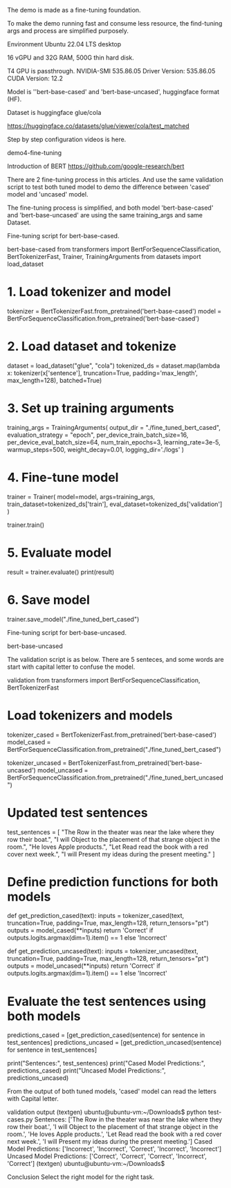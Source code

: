 
The demo is made as a fine-tuning foundation.

To make the demo running fast and consume less resource, the find-tuning args and process are simplified purposely.

Environment
Ubuntu 22.04 LTS desktop

16 vGPU and 32G RAM, 500G thin hard disk.

T4 GPU is passthrough. NVIDIA-SMI 535.86.05              Driver Version: 535.86.05    CUDA Version: 12.2  

Model is ''bert-base-cased' and 'bert-base-uncased', huggingface format (HF).

Dataset is huggingface glue/cola

https://huggingface.co/datasets/glue/viewer/cola/test_matched

Step by step configuration videos is here.

demo4-fine-tuning

Introduction of BERT
https://github.com/google-research/bert

There are 2 fine-tuning process in this articles. And use the same validation script to test both tuned model to demo the difference between 'cased' model and 'uncased' model.

The fine-tuning process is simplified, and both model 'bert-base-cased' and 'bert-base-uncased' are using the same training_args and same Dataset.

Fine-tuning script for bert-base-cased.

bert-base-cased
from transformers import BertForSequenceClassification, BertTokenizerFast, Trainer, TrainingArguments
from datasets import load_dataset
 
# 1. Load tokenizer and model
tokenizer = BertTokenizerFast.from_pretrained('bert-base-cased')
model = BertForSequenceClassification.from_pretrained('bert-base-cased')
 
# 2. Load dataset and tokenize
dataset = load_dataset("glue", "cola")
tokenized_ds = dataset.map(lambda x: tokenizer(x['sentence'], truncation=True, padding='max_length', max_length=128), batched=True)
 
# 3. Set up training arguments
training_args = TrainingArguments(
    output_dir = "./fine_tuned_bert_cased",
    evaluation_strategy = "epoch",
    per_device_train_batch_size=16,
    per_device_eval_batch_size=64,
    num_train_epochs=3,
    learning_rate=3e-5,
    warmup_steps=500,
    weight_decay=0.01,
    logging_dir='./logs'
)
 
# 4. Fine-tune model
trainer = Trainer(
    model=model,
    args=training_args,
    train_dataset=tokenized_ds['train'],
    eval_dataset=tokenized_ds['validation']
)
 
trainer.train()
 
# 5. Evaluate model
result = trainer.evaluate()
print(result)
 
# 6. Save model
trainer.save_model("./fine_tuned_bert_cased")


Fine-tuning script for bert-base-uncased.

bert-base-uncased




The validation script is as below. There are 5 senteces, and some words are start with capital letter to confuse the model.

validation
from transformers import BertForSequenceClassification, BertTokenizerFast
 
# Load tokenizers and models
tokenizer_cased = BertTokenizerFast.from_pretrained('bert-base-cased')
model_cased = BertForSequenceClassification.from_pretrained("./fine_tuned_bert_cased")
 
tokenizer_uncased = BertTokenizerFast.from_pretrained('bert-base-uncased')
model_uncased = BertForSequenceClassification.from_pretrained("./fine_tuned_bert_uncased")
 
# Updated test sentences
test_sentences = [
    "The Row in the theater was near the lake where they row their boat.",
    "I will Object to the placement of that strange object in the room.",
    "He loves Apple products.",
    "Let Read read the book with a red cover next week.",
    "I will Present my ideas during the present meeting."
]
 
# Define prediction functions for both models
def get_prediction_cased(text):
    inputs = tokenizer_cased(text, truncation=True, padding=True, max_length=128, return_tensors="pt")
    outputs = model_cased(**inputs)
    return 'Correct' if outputs.logits.argmax(dim=1).item() == 1 else 'Incorrect'
 
def get_prediction_uncased(text):
    inputs = tokenizer_uncased(text, truncation=True, padding=True, max_length=128, return_tensors="pt")
    outputs = model_uncased(**inputs)
    return 'Correct' if outputs.logits.argmax(dim=1).item() == 1 else 'Incorrect'
 
# Evaluate the test sentences using both models
predictions_cased = [get_prediction_cased(sentence) for sentence in test_sentences]
predictions_uncased = [get_prediction_uncased(sentence) for sentence in test_sentences]
 
print("Sentences:", test_sentences)
print("Cased Model Predictions:", predictions_cased)
print("Uncased Model Predictions:", predictions_uncased)


From the output of both tuned models, 'cased' model can read the letters with Capital letter.

validation output
(textgen) ubuntu@ubuntu-vm:~/Downloads$ python test-cases.py
Sentences: ['The Row in the theater was near the lake where they row their boat.', 'I will Object to the placement of that strange object in the room.', 'He loves Apple products.', 'Let Read read the book with a red cover next week.', 'I will Present my ideas during the present meeting.']
Cased Model Predictions: ['Incorrect', 'Incorrect', 'Correct', 'Incorrect', 'Incorrect']
Uncased Model Predictions: ['Correct', 'Correct', 'Correct', 'Incorrect', 'Correct']
(textgen) ubuntu@ubuntu-vm:~/Downloads$


Conclusion
Select the right model for the right task.




